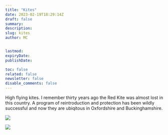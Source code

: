 ```yaml
---
title: "Kites"
date: 2023-02-19T18:29:14Z
draft: false
summary:
description:
slug: kites
author: MC


lastmod:
expiryDate:
publishDate:

toc: false
related: false
newsletter: false
disable_comments: false
---
```

High flying kites. I remember thirty years ago the Red Kite was almost lost in this country. A program of reintroduction and protection has been wildly successful and now they are ubiqitous in Oxfordshire and Buckinghamshire.





![](/images/3695.jpeg)

![](/images/3696.jpeg)

